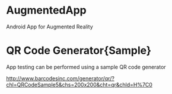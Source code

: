 AugmentedApp
============

Android App for Augmented Reality 

QR Code Generator{Sample}
=====================
App testing can be performed using a sample QR code generator

http://www.barcodesinc.com/generator/qr/?chl=QRCodeSample5&chs=200x200&cht=qr&chld=H%7C0

